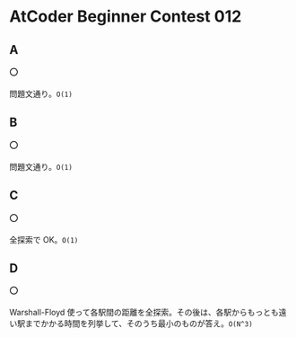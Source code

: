 # AtCoder Beginner Contest 012

## A

:o:

問題文通り。`O(1)`

## B

:o:

問題文通り。`O(1)`

## C

:o:

全探索で OK。`O(1)`

## D

:o:

Warshall-Floyd 使って各駅間の距離を全探索。その後は、各駅からもっとも遠い駅までかかる時間を列挙して、そのうち最小のものが答え。`O(N^3)`
